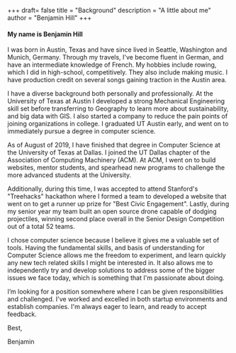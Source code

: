 +++
draft= false
title = "Background"
description = "A little about me"
author = "Benjamin Hill"
+++
#### My name is Benjamin Hill

I was born in Austin, Texas and have since lived in Seattle, Washington and Munich, Germany. Through my travels, I've become fluent in German, and have an intermediate knowledge of French. My hobbies include rowing, which I did in high-school, competitively. They also include making music. I have production credit on several songs gaining traction in the Austin area.

I have a diverse background both personally and professionally. At the University of Texas at Austin I developed a strong Mechanical Engineering skill set before transferring to Geography to learn more about sustainability, and big data with GIS. I also started a company to reduce the pain points of joining organizations in college. I graduated UT Austin early, and went on to immediately pursue a degree in computer science.

As of August of 2019, I have finished that degree in Computer Science at the University of Texas at Dallas. I joined the UT Dallas chapter of the Association of Computing Machinery (ACM). At ACM, I went on to build websites, mentor students, and spearhead new programs to challenge the more advanced students at the University.

Additionally, during this time, I was accepted to attend Stanford's "Treehacks" hackathon where I formed a team to developed a website that went on to get a runner up prize for "Best Civic Engagement". Lastly, during my senior year my team built an open source drone capable of dodging projectiles, winning second place overall in the Senior Design Competition out of a total 52 teams.

I chose computer science because I believe it gives me a valuable set of tools. Having the fundamental skills, and basis of understanding for Computer Science allows me the freedom to experiment, and learn quickly any new tech related skills I might be interested in. It also allows me to independently try and develop solutions to address some of the bigger issues we face today, which is something that I'm passionate about doing. 

I’m looking for a position somewhere where I can be given responsibilities and challenged. I've worked and excelled in both startup environments and establish companies. I'm always eager to learn, and ready to accept feedback.

Best,

Benjamin